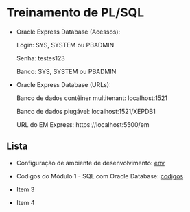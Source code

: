 # Treinamento de PL/SQL

- Oracle Express Database (Acessos):

    Login: SYS, SYSTEM ou PBADMIN

    Senha: testes123
    
    Banco: SYS, SYSTEM ou PBADMIN

- Oracle Express Database (URLs):

    Banco de dados contêiner multitenant: localhost:1521

    Banco de dados plugável: localhost:1521/XEPDB1

    URL do EM Express: https://localhost:5500/em

## Lista

- Configuração de ambiente de desenvolvimento: <a href="https://github.com/PkMs7/pl-sql-alura/tree/main/env">env</a>

- Códigos do Módulo 1 - SQL com Oracle Database: <a href="https://github.com/PkMs7/pl-sql-alura/tree/main/code/moduloSQLComOracle">codigos</a>

- Item 3

- Item 4